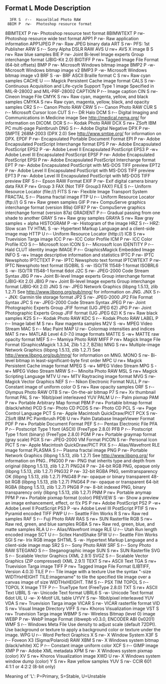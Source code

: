    Format L  Mode  Description
--------------------------------------------------------------------------------
      3FR S  r--  Hasselblad Photo RAW
     8BIM P  rw-  Photoshop resource format
 8BIMTEXT P  rw-  Photoshop resource text format
8BIMWTEXT P  rw-  Photoshop resource wide text format
     APP1 P  rw-  Raw application information
 APP1JPEG P  rw-  Raw JPEG binary data
      ART S  rw-  PFS: 1st Publisher
      ARW S  r--  Sony Alpha DSLR RAW
      AVS U  rw+  AVS X image
        B S  rw+  Raw blue samples
      BIE P  rw-  Joint Bi-level Image experts Group interchange format (JBIG-Kit 2.0)
  BIGTIFF P  rw+  Tagged Image File Format (64-bit offsets)
      BMP P  rw-  Microsoft Windows bitmap image
     BMP2 P  -w-  Microsoft Windows bitmap image v2
     BMP3 P  -w-  Microsoft Windows bitmap image v3
      BRF S  -w-  BRF ASCII Braille format
        C S  rw+  Raw cyan samples
    CACHE U  ---  Magick Persistent Cache image format
     CALS S  rw-  Continuous Acquisition and Life-cycle Support Type 1 image
            Specified in MIL-R-28002 and MIL-PRF-28002
  CAPTION P  r--  Image caption
      CIN S  rw-  Cineon Image File
     CMYK S  rw+  Raw cyan, magenta, yellow, and black samples
    CMYKA S  rw+  Raw cyan, magenta, yellow, black, and opacity samples
      CR2 S  r--  Canon Photo RAW
      CRW S  r--  Canon Photo RAW
      CUR S  r--  Microsoft Cursor Icon
      CUT S  r--  DR Halo
      DCM S  r--  Digital Imaging and Communications in Medicine image
            See http://medical.nema.org/ for information on DICOM.
      DCR S  r--  Kodak Photo RAW
      DCX S  rw+  ZSoft IBM PC multi-page Paintbrush
      DNG S  r--  Adobe Digital Negative
      DPX P  rw-  SMPTE 268M-2003 (DPX 2.0)
            See http://www.smtpe.org/ for information on DPX.
     EPDF P  rw-  Encapsulated Portable Document Format
      EPI P  rw-  Adobe Encapsulated PostScript Interchange format
      EPS P  rw-  Adobe Encapsulated PostScript
     EPS2 P  -w-  Adobe Level II Encapsulated PostScript
     EPS3 P  -w+  Adobe Level III Encapsulated PostScript
     EPSF P  rw-  Adobe Encapsulated PostScript
     EPSI P  rw-  Adobe Encapsulated PostScript Interchange format
      EPT P  rw-  Adobe Encapsulated PostScript with MS-DOS TIFF preview
     EPT2 P  rw-  Adobe Level II Encapsulated PostScript with MS-DOS TIFF preview
     EPT3 P  rw-  Adobe Level III Encapsulated PostScript with MS-DOS TIFF preview
      ERF S  r--  Epson RAW Format
     EXIF P  rw-  Exif digital camera binary data
      FAX P  rw+  Group 3 FAX (Not TIFF Group3 FAX!)
     FILE S  r--  Uniform Resource Locator (file://)
     FITS S  rw-  Flexible Image Transport System
  FRACTAL S  r--  Plasma fractal image
      FTP U  r--  Uniform Resource Locator (ftp://)
        G S  rw+  Raw green samples
      GIF P  rw+  CompuServe graphics interchange format (version 89a)
    GIF87 P  rw-  CompuServe graphics interchange format (version 87a)
 GRADIENT P  r--  Gradual passing from one shade to another
     GRAY S  rw+  Raw gray samples
    GRAYA S  rw+  Raw gray samples + alpha
HISTOGRAM P  -w-  Histogram of the image
      HRZ S  r--  HRZ: Slow scan TV
     HTML S  -w-  Hypertext Markup Language and a client-side image map
     HTTP U  r--  Uniform Resource Locator (http://)
      ICB S  rw+  Truevision Targa image
      ICC P  rw-  ICC Color Profile
      ICM P  rw-  ICC Color Profile
      ICO S  r--  Microsoft Icon
     ICON S  r--  Microsoft Icon
 IDENTITY P  r--  Hald CLUT identity image
    IMAGE P  r--  GraphicsMagick Embedded Image
     INFO S  -w+  Image descriptive information and statistics
     IPTC P  rw-  IPTC Newsphoto
 IPTCTEXT P  rw-  IPTC Newsphoto text format
IPTCWTEXT P  rw-  IPTC Newsphoto text format
   ISOBRL S  -w-  ISO/TR 11548-1 format
  ISOBRL6 S  -w-  ISO/TR 11548-1 format 6dot
      J2C S  rw-  JPEG-2000 Code Stream Syntax
      JBG P  rw+  Joint Bi-level Image experts Group interchange format (JBIG-Kit 2.0)
     JBIG P  rw+  Joint Bi-level Image experts Group interchange format (JBIG-Kit 2.0)
      JNG S  rw-  JPEG Network Graphics (libpng 1.5.13, zlib 1.2.7)
            See http://www.libpng.org/pub/mng/ for information on JNG.
      JNX S  r--  JNX: Garmin tile storage format
      JP2 S  rw-  JPEG-2000 JP2 File Format Syntax
      JPC S  rw-  JPEG-2000 Code Stream Syntax
     JPEG P  rw-  Joint Photographic Experts Group JFIF format (IJG JPEG 62)
      JPG P  rw-  Joint Photographic Experts Group JFIF format (IJG JPEG 62)
        K S  rw+  Raw black samples
      K25 S  r--  Kodak Photo RAW
      KDC S  r--  Kodak Photo RAW
    LABEL P  r--  Image label
        M S  rw+  Raw magenta samples
      M2V S  -w+  MPEG Video Stream
      MAC S  r--  Mac Paint
      MAP U  rw-  Colormap intensities and indices
      MAT S  rw+  MATLAB Level 4.0-7.0 image formats
    MATTE S  -w+  MATTE raw opacity format
      MEF S  r--  Mamiya Photo RAW
     MIFF P  rw+  Magick Image File Format (GraphicsMagick 1.3.34, Zlib 1.2.7, BZlib)
      MNG S  rw+  Multiple-image Network Graphics (libpng 1.5.13, zlib 1.2.7)
            See http://www.libpng.org/pub/mng/ for information on MNG.
     MONO S  rw-  Bi-level bitmap in least-significant-byte first order
      MPC U  rw+  Magick Persistent Cache image format
     MPEG S  -w+  MPEG Video Stream
      MPG S  -w+  MPEG Video Stream
      MRW S  r--  Minolta Photo RAW
      MSL S  rw+  Magick Scripting Language
      MTV U  rw+  MTV Raytracing image format
      MVG S  rw-  Magick Vector Graphics
      NEF S  r--  Nikon Electronic Format
     NULL P  rw-  Constant image of uniform color
        O S  rw+  Raw opacity samples
      ORF S  r--  Olympus Photo RAW
      OTB S  rw-  On-the-air bitmap
       P7 S  rw+  Xv thumbnail format
      PAL S  rw-  16bit/pixel interleaved YUV
     PALM U  r--  Palm pixmap
      PAM P  rw+  Portable Arbitrary Map format
      PBM P  rw+  Portable bitmap format (black/white)
      PCD S  rw-  Photo CD
     PCDS S  rw-  Photo CD
      PCL S  -w+  Page Control Language
      PCT S  rw-  Apple Macintosh QuickDraw/PICT
      PCX S  rw-  ZSoft IBM PC Paintbrush
      PDB U  rw+  Palm Database ImageViewer Format
      PDF P  rw+  Portable Document Format
      PEF S  r--  Pentax Electronic File
      PFA P  r--  Postscript Type 1 font (ASCII) (FreeType 2.8.0)
      PFB P  r--  Postscript Type 1 font (binary) (FreeType 2.8.0)
      PGM P  rw+  Portable graymap format (gray scale)
      PGX S  rw-  JPEG-2000 VM Format
    PICON S  rw-  Personal Icon
     PICT S  rw-  Apple Macintosh QuickDraw/PICT
      PIX S  r--  Alias/Wavefront RLE image format
   PLASMA S  r--  Plasma fractal image
      PNG P  rw-  Portable Network Graphics (libpng 1.5.13, zlib 1.2.7)
            See http://www.libpng.org/ for information on PNG..
    PNG00 P  rw-  PNG that inherits type and depth from original (libpng 1.5.13, zlib 1.2.7)
    PNG24 P  rw-  24-bit RGB PNG, opaque only (libpng 1.5.13, zlib 1.2.7)
    PNG32 P  rw-  32-bit RGBA PNG, semitransparency OK (libpng 1.5.13, zlib 1.2.7)
    PNG48 P  rw-  opaque or binary transparent 48-bit RGB (libpng 1.5.13, zlib 1.2.7)
    PNG64 P  rw-  opaque or transparent 64-bit RGBA (libpng 1.5.13, zlib 1.2.7)
     PNG8 P  rw-  8-bit indexed PNG, binary transparency only (libpng 1.5.13, zlib 1.2.7)
      PNM P  rw+  Portable anymap
      PPM P  rw+  Portable pixmap format (color)
  PREVIEW S  -w-  Show a preview an image enhancement, effect, or f/x
       PS P  rw+  Adobe PostScript
      PS2 P  -w+  Adobe Level II PostScript
      PS3 P  -w+  Adobe Level III PostScript
     PTIF S  rw+  Pyramid encoded TIFF
      PWP U  r--  Seattle Film Works
        R S  rw+  Raw red samples
      RAF S  r--  Fuji Photo RAW
      RAS S  rw+  SUN Rasterfile
      RGB S  rw+  Raw red, green, and blue samples
     RGBA S  rw+  Raw red, green, blue, and matte samples
      RLA U  r--  Alias/Wavefront image
      RLE U  r--  Utah Run length encoded image
      SCT U  r--  Scitex HandShake
      SFW U  r--  Seattle Film Works
      SGI S  rw-  Irix RGB image
    SHTML S  -w-  Hypertext Markup Language and a client-side image map
      SR2 S  r--  Sony Photo RAW
      SRF S  r--  Sony Photo RAW
  STEGANO S  r--  Steganographic image
      SUN S  rw+  SUN Rasterfile
      SVG S  r--  Scalable Vector Graphics (XML 2.9.1)
     SVGZ S  r--  Scalable Vector Graphics (ZIP compressed) (XML 2.9.1)
     TEXT S  rw+  ASCII Text
      TGA S  rw+  Truevision Targa image
     TIFF P  rw+  Tagged Image File Format (LIBTIFF, Version 4.0.3)
     TILE P  r--  Tile image with a texture
            Use the syntax "-size WIDTHxHEIGHT TILE:imagename" to tile the
            specified tile image over a canvas image of size WIDTHxHEIGHT.
      TIM S  r--  PSX TIM
    TOPOL S  r--  TOPOL X Image
      TTF P  r--  TrueType font (FreeType 2.8.0)
      TXT S  rw+  ASCII Text
     UBRL S  -w-  Unicode Text format
    UBRL6 S  -w-  Unicode Text format 6dot
      UIL U  -w-  X-Motif UIL table
     UYVY S  rw-  16bit/pixel interleaved YUV
      VDA S  rw+  Truevision Targa image
    VICAR S  rw-  VICAR rasterfile format
      VID S  rw+  Visual Image Directory
     VIFF S  rw+  Khoros Visualization image
      VST S  rw+  Truevision Targa image
     WBMP S  rw-  Wireless Bitmap (level 0) image
     WEBP P  rw-  WebP Image Format (libwepb v0.3.0, ENCODER ABI 0x0201)
      WMF S  r--  Windows Meta File
            Use density to adjust scale (default 72DPI). Use background or
            texture to apply a background color or texture under the image.
      WPG U  r--  Word Perfect Graphics
        X S  rw-  X Window System
      X3F S  r--  Foveon X3 (Sigma/Polaroid) RAW
      XBM S  rw-  X Windows system bitmap (black/white)
       XC P  r--  Constant image uniform color
      XCF S  r--  GIMP image
      XMP P  rw-  Adobe XML metadata
      XPM S  rw-  X Windows system pixmap (color)
       XV S  rw+  Khoros Visualization image
      XWD U  rw-  X Windows system window dump (color)
        Y S  rw+  Raw yellow samples
      YUV S  rw-  CCIR 601 4:1:1 or 4:2:2 (8-bit only)

 Meaning of 'L': P=Primary, S=Stable, U=Unstable
